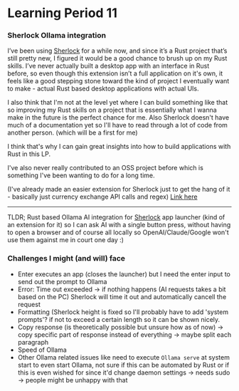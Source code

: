 # Learning Period 11
### Sherlock Ollama integration

I’ve been using [Sherlock](https://github.com/Skxxtz/sherlock) for a while now, and since it’s a Rust project that’s still pretty new, I figured it would be a good chance to brush up on my Rust skills. 
I’ve never actually built a desktop app with an interface in Rust before, so even though this extension isn’t a full application on it's own, it feels like a good stepping stone toward the kind of project I eventually want to make - actual Rust based desktop applications with actual UIs.

I also think that I'm not at the level yet where I can build something like that so improving my Rust skills on a project that is essentially what I wanna make in the future is the perfect chance for me. 
Also Sherlock doesn't have much of a documentation yet so I'll have to read through a lot of code from another person. (which will be a first for me) 

I think that's why I can gain great insights into how to build applications with Rust in this LP.

I've also never really contributed to an OSS project before which is something I've been wanting to do for a long time. 

(I've already made an easier extension for Sherlock just to get the hang of it - basically just currency exchange API calls and regex)
[Link here](https://github.com/reazndev/SherlockCurrencyConverter)

---

TLDR; Rust based Ollama AI integration for [Sherlock](https://github.com/Skxxtz/sherlock) app launcher (kind of an extension for it) so I can ask AI with a single button press, without having to open a browser and of course all locally so OpenAI/Claude/Google won't use them against me in court one day :)

### Challenges I might (and will) face
- Enter executes an app (closes the launcher) but I need the enter input to send out the prompt to Ollama
- Error: Time out exceeded -> if nothing happens (AI requests takes a bit based on the PC) Sherlock will time it out and automatically cancell the request
- Formatting (Sherlock height is fixed so I'll probably have to add 'system prompts'? if not to exceed a certain length so it can be shown nicely.
- Copy response (is theoretically possible but unsure how as of now) -> copy specific part of response instead of everything -> maybe split each paragraph
- Speed of Ollama
- Other Ollama related issues like need to execute `Ollama serve` at system start to even start Ollama, not sure if this can be automated by Rust or if this is even wished for since it'd change daemon settings -> needs sudo -> people might be unhappy with that
